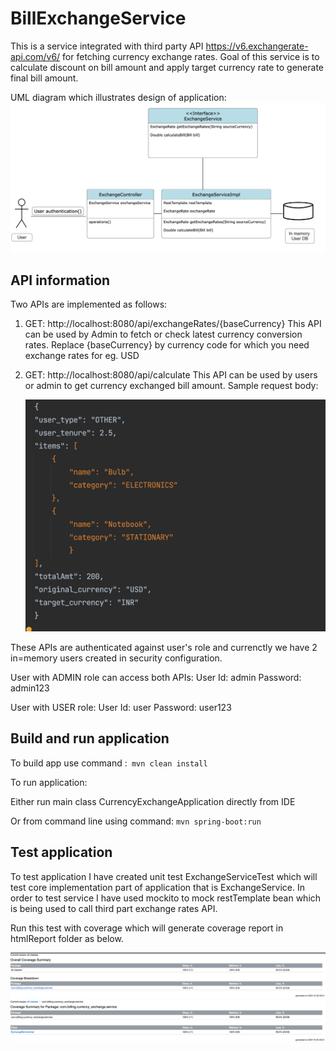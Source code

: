 # BillExchangeService

This is a service integrated with third party API https://v6.exchangerate-api.com/v6/ for fetching currency exchange rates.
Goal of this service is to calculate discount on bill amount and apply target currency rate to generate final bill amount.

UML diagram which illustrates design of application:
![img_6.png](UML.png)

## API information

Two APIs are implemented as follows:

1. GET: http://localhost:8080/api/exchangeRates/{baseCurrency}
   This API can be used by Admin to fetch or check latest currency conversion rates. Replace {baseCurrency} by currency code for which you need exchange rates for eg. USD

2. GET: http://localhost:8080/api/calculate
   This API can be used by users or admin to get currency exchanged bill amount. Sample request body:

   ![img_1.png](SampleRequestBody.png)

These APIs are authenticated against user's role and currenctly we have 2 in=memory users created in security configuration.

User with ADMIN role can access both APIs: 
    User Id: admin
    Password: admin123

User with USER role:
    User Id: user
    Password: user123

## Build and run application

To build app use command :` mvn clean install`

To run application:

Either run main class CurrencyExchangeApplication directly from IDE

Or from command line using command: `mvn spring-boot:run`

## Test application

To test application I have created unit test ExchangeServiceTest which will test core implementation part of application that is ExchangeService.
In order to test service I have used mockito to mock restTemplate bean which is being used to call third part exchange rates API.

Run this test with coverage which will generate coverage report in htmlReport folder as below.

![img_3.png](TestCoverageReport_1.png)
![img_4.png](TestCoverageReport_2.png)